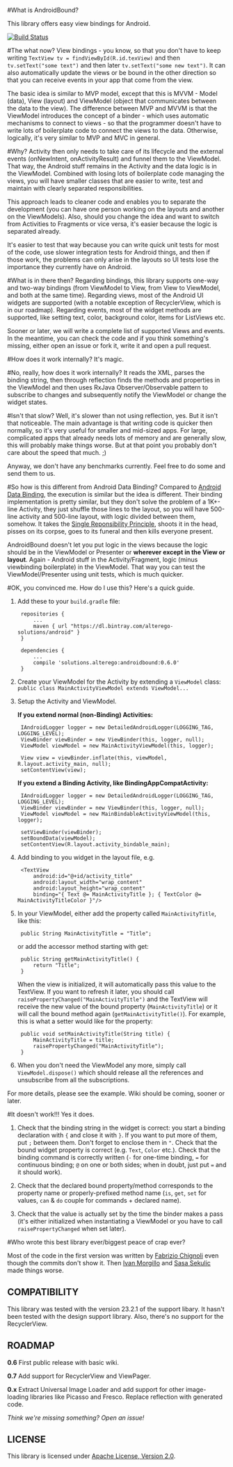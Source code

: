 #What is AndroidBound?

This library offers easy view bindings for Android.

[![Build Status](https://travis-ci.org/alter-ego/androidbound.svg?branch=develop)](https://travis-ci.org/alter-ego/androidbound)

#The what now?
View bindings - you know, so that you don't have to keep writing `TextView tv = findViewById(R.id.texView)` and then `tv.setText("some text")` and then later `tv.setText("some new text")`. It can also automatically update the views or be bound in the other direction so that you can receive events in your app that come from the view.

The basic idea is similar to MVP model, except that this is MVVM - Model (data), View (layout) and ViewModel (object that communicates between the data to the view). The difference between MVP and MVVM is that the ViewModel introduces the concept of a binder - which uses automatic mechanisms to connect to views - so that the programmer doesn't have to write lots of boilerplate code to connect the views to the data. Otherwise, logically, it's very similar to MVP and MVC in general.  

#Why?
Activity then only needs to take care of its lifecycle and the external events (onNewIntent, onActivityResult) and funnel them to the ViewModel. That way, the Android stuff remains in the Activity and the data logic is in the ViewModel. Combined with losing lots of boilerplate code managing the views, you will have smaller classes that are easier to write, test and maintain with clearly separated responsibilities.  

This approach leads to cleaner code and enables you to separate the development (you can have one person working on the layouts and another on the ViewModels). Also, should you change the idea and want to switch from Activities to Fragments or vice versa, it's easier because the logic is separated already. 

It's easier to test that way because you can write quick unit tests for most of the code, use slower integration tests for Android things, and then if those work, the problems can only arise in the layouts so UI tests lose the importance they currently have on Android.

#What is in there then?
Regarding bindings, this library supports one-way and two-way bindings (from ViewModel to View, from View to ViewModel, and both at the same time).
Regarding views, most of the Android UI widgets are supported (with a notable exception of RecyclerView, which is in our roadmap). Regarding events, most of the widget methods are supported, like setting text, color, background color, items for ListViews etc.

Sooner or later, we will write a complete list of supported Views and events. In the meantime, you can check the code and if you think something's missing, either open an issue or fork it, write it and open a pull request.

#How does it work internally?
It's magic. 

#No, really, how does it work internally?
It reads the XML, parses the binding string, then through reflection finds the methods and properties in the ViewModel and then uses RxJava Observer/Observable pattern to subscribe to changes and subsequently notify the ViewModel or change the widget states. 

#Isn't that slow?
Well, it's slower than not using reflection, yes. But it isn't that noticeable. The main advantage is that writing code is quicker then normally, so it's very useful for smaller and mid-sized apps. For large, complicated apps that already needs lots of memory and are generally slow, this will probably make things worse. But at that point you probably don't care about the speed that much. ;)

Anyway, we don't have any benchmarks currently. Feel free to do some and send them to us.

#So how is this different from Android Data Binding? 
Compared to [Android Data Binding](http://developer.android.com/tools/data-binding/guide.html), the execution is similar but the idea is different. Their binding implementation is pretty similar, but they don't solve the problem of a 1K+-line Activity, they just shuffle those lines to the layout, so you will have 500-line activity and 500-line layout, with logic divided between them, somehow. It takes the [Single Reponsibility Principle](https://en.wikipedia.org/wiki/Single_responsibility_principle), shoots it in the head, pisses on its corpse, goes to its funeral and then kills everyone present.  

AndroidBound doesn't let you put logic in the views because the logic should be in the ViewModel or Presenter or **wherever except in the View or layout**. Again - Android stuff in the Activity/Fragment, logic (minus viewbinding boilerplate) in the ViewModel. That way you can test the ViewModel/Presenter using unit tests, which is much quicker.

#OK, you convinced me. How do I use this?
Here's a quick guide.

1. Add these to your `build.gradle` file: 

        repositories {
    		...
    		maven { url "https://dl.bintray.com/alterego-solutions/android" }
	    }
    
	    dependencies {
	    	...
	    	compile 'solutions.alterego:androidbound:0.6.0'
	    }

1. Create your ViewModel for the Activity by extending a `ViewModel` class: `public class MainActivityViewModel extends ViewModel...`

1. Setup the Activity and ViewModel.

	**If you extend normal (non-Binding) Activities:**

		IAndroidLogger logger = new DetailedAndroidLogger(LOGGING_TAG, LOGGING_LEVEL);
		ViewBinder viewBinder = new ViewBinder(this, logger, null);
		ViewModel viewModel = new MainActivityViewModel(this, logger);

		View view = viewBinder.inflate(this, viewModel, R.layout.activity_main, null);
		setContentView(view);

	**If you extend a Binding Activity, like BindingAppCompatActivity:**

		IAndroidLogger logger = new DetailedAndroidLogger(LOGGING_TAG, LOGGING_LEVEL);
        ViewBinder viewBinder = new ViewBinder(this, logger, null);
		ViewModel viewModel = new MainBindableActivityViewModel(this, logger);

        setViewBinder(viewBinder);
        setBoundData(viewModel);
        setContentView(R.layout.activity_bindable_main);


1. Add binding to you widget in the layout file, e.g.

		<TextView
            android:id="@+id/activity_title"
            android:layout_width="wrap_content"
            android:layout_height="wrap_content"
            binding="{ Text @= MainActivityTitle }; { TextColor @= MainActivityTitleColor }"/>

1. In your ViewModel, either add the property called `MainActivityTitle`, like this:

		public String MainActivityTitle = "Title";

	or add the accessor method starting with get:

		public String getMainActivityTitle() {
			return "Title";
		}

	When the view is initialized, it will automatically pass this value to the TextView. If you want to refresh it later, you should call `raisePropertyChanged("MainActivityTitle")` and the TextView will receive the new value of the bound property (`MainActivityTitle`) or it will call the bound method again (`getMainActivityTitle()`). For example, this is what a setter would like for the property:

		public void setMainActivityTitle(String title) {
			MainActivityTitle = title;
			raisePropertyChanged("MainActivityTitle");
		}

1. When you don't need the ViewModel any more, simply call `ViewModel.dispose()` which should release all the references and unsubscribe from all the subscriptions.

For more details, please see the example. Wiki should be coming, sooner or later.

#It doesn't work!!!
Yes it does. 

1. Check that the binding string in the widget is correct: you start a binding declaration with `{` and close it with `}`. If you want to put more of them, put `;` between them. Don't forget to enclose them in `"`. Check that the bound widget property is correct (e.g. `Text`, `Color` etc.). Check that the binding command is correctly written (`-` for one-time binding, `=` for continuous binding; `@` on one or both sides; when in doubt, just put `=` and it should work).

1. Check that the declared bound property/method corresponds to the property name or properly-prefixed method name (`is`, `get`, `set` for values, `can` & `do` couple for commands + declared name).

1. Check that the value is actually set by the time the binder makes a pass (it's either initialized when instantiating a ViewModel or you have to call `raisePropertyChanged` when set later). 

#Who wrote this best library ever/biggest peace of crap ever?

Most of the code in the first version was written by [Fabrizio Chignoli](https://github.com/lazyoft) even though the commits don't show it. Then [Ivan Morgillo](https://github.com/hamen) and [Sasa Sekulic](https://github.com/mrsasha) made things worse.

## COMPATIBILITY

This library was tested with the version 23.2.1 of the support libary. It hasn't been tested with the design support library. Also, there's no support for the RecyclerView.

## ROADMAP

**0.6** First public release with basic wiki.

**0.7** Add support for RecyclerView and ViewPager.

**0.x** Extract Universal Image Loader and add support for other image-loading libraries like Picasso and Fresco. Replace reflection with generated code.

_Think we're missing something? Open an issue!_

## LICENSE

This library is licensed under [Apache License, Version 2.0](http://www.apache.org/licenses/LICENSE-2.0.html).